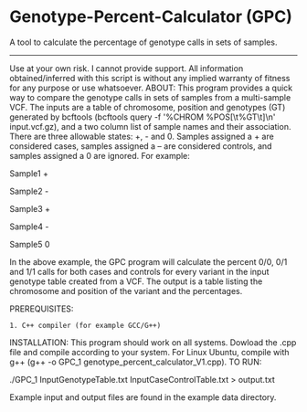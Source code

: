 # Genotype-Percent-Calculator (GPC)
A tool to calculate the percentage of genotype calls in sets of samples. 
_____________________________________________________________________________________________________________________
Use at your own risk. I cannot provide support. All information obtained/inferred with this script is without any implied warranty of fitness for any purpose or use whatsoever.
ABOUT:
This program provides a quick way to compare the genotype calls in sets of samples from a multi-sample VCF.  The inputs are a table of chromosome, position and genotypes (GT) generated by bcftools (bcftools query -f '%CHROM %POS[\t%GT\t]\n' input.vcf.gz), and a two column list of sample names and their association. There are three allowable states: +, - and 0.  Samples assigned a + are considered cases, samples assigned a – are considered controls, and samples assigned a 0 are ignored.  For example:  

Sample1 	+

Sample2	-

Sample3	+

Sample4	-

Sample5	0


In the above example, the GPC program will calculate the percent 0/0, 0/1 and 1/1 calls for both cases and controls for every variant in the input genotype table created from a VCF.  The output is a table listing the chromosome and position of the variant and the percentages.  

PREREQUISITES:
       
    1. C++ compiler (for example GCC/G++) 
INSTALLATION:
This program should work on all systems. Dowload the .cpp file and compile according to your system. For Linux Ubuntu, compile with g++ (g++ -o GPC_1 genotype_percent_calculator_V1.cpp).
TO RUN:

./GPC_1 InputGenotypeTable.txt InputCaseControlTable.txt > output.txt

Example input and output files are found in the example data directory.  

